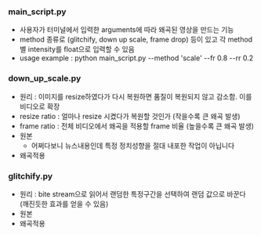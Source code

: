 ### main_script.py
  - 사용자가 터미널에서 입력한 arguments에 따라 왜곡된 영상을 만드는 기능
  - method 종류로 (glitchify, down up scale, frame drop) 등이 있고 각 method 별 intensity를 float으로 입력할 수 있음
  - usage example : python main_script.py --method 'scale' --fr 0.8 --rr 0.2
 
### down_up_scale.py
  - 원리 : 이미지를 resize하였다가 다시 복원하면 품질이 복원되지 않고 감소함. 이를 비디오로 확장
  - resize ratio : 얼마나 resize 시켰다가 복원할 것인가 (작을수록 큰 왜곡 발생)
  - frame ratio : 전체 비디오에서 왜곡을 적용할 frame 비율 (높을수록 큰 왜곡 발생)
  - 원본
    - 어쩌다보니 뉴스내용인데 특정 정치성향을 절대 내포한 작업이 아닙니다
  - 왜곡적용
 
### glitchify.py
  - 원리 : bite stream으로 읽어서 랜덤한 특정구간을 선택하여 랜덤 값으로 바꾼다 (깨진듯한 효과를 얻을 수 있음) 
  - 원본
  - 왜곡적용
